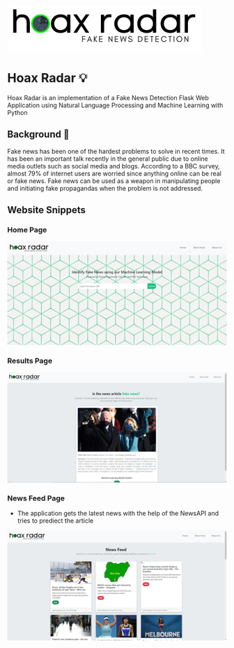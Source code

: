 
<img src="/static/assets/logo.png" style="align:center;">

# Hoax Radar  :bulb:
Hoax Radar is an implementation of a Fake News Detection Flask Web Application using Natural Language Processing and Machine Learning with Python

## Background  :newspaper:
Fake news has been one of the hardest problems to solve in recent times. It has been an important talk recently in the general public due to online media outlets such as social media and blogs. According to a BBC survey, almost 79% of internet users are worried since anything online can be real or fake news. Fake news can be used as a weapon in manipulating people and initiating fake propagandas when the problem is not addressed.

## Website Snippets
### Home Page 
![](/static/assets/page1.PNG)

### Results Page
![](/static/assets/page2.PNG)
### News Feed Page
- The application gets the latest news with the help of the NewsAPI and tries to prediect the article 

![](/static/assets/page3.PNG)










